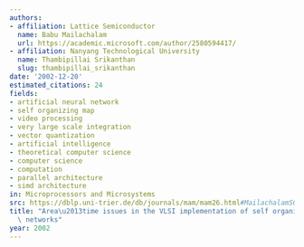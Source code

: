 ```yaml
---
authors:
- affiliation: Lattice Semiconductor
  name: Babu Mailachalam
  url: https://academic.microsoft.com/author/2580594417/
- affiliation: Nanyang Technological University
  name: Thambipillai Srikanthan
  slug: thambipillai_srikanthan
date: '2002-12-20'
estimated_citations: 24
fields:
- artificial neural network
- self organizing map
- video processing
- very large scale integration
- vector quantization
- artificial intelligence
- theoretical computer science
- computer science
- computation
- parallel architecture
- simd architecture
in: Microprocessors and Microsystems
src: https://dblp.uni-trier.de/db/journals/mam/mam26.html#MailachalamS02
title: "Area\u2013time issues in the VLSI implementation of self organizing map neural\
  \ networks"
year: 2002
---
```

